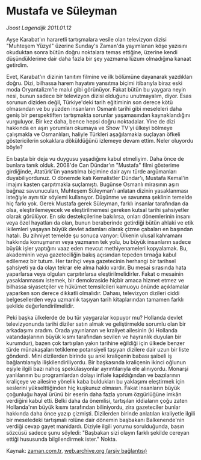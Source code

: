 # Mustafa ve Süleyman

*Joost Lagendijk 2011.01.12*

<td class="columnist-detail">
<p>Ayşe Karabat'ın hararetli tartışmalara vesile olan televizyon dizisi "Muhteşem Yüzyıl" üzerine Sunday's Zaman'da yayımlanan köşe yazısını okuduktan sonra bütün doğru noktalara temas ettiğine, üzerine kendi düşündüklerime dair daha fazla bir şey yazmama lüzum olmadığına kanaat getirdim.</p>
<p>
<div id="haberMetinDiv">
<p>Evet, Karabat'ın dizinin tanıtım filmine ve ilk bölümüne dayanarak yazdıkları doğru. Dizi, bilhassa harem hayatını yansıtma biçimi itibarıyla biraz eski moda Oryantalizm'le malul gibi görünüyor. Fakat bütün bu yaygara neyin nesi, bunun sadece bir televizyon dizisi olduğunu unutmayalım, diyor. Esas sorunun diziden değil, Türkiye'deki tarih eğitiminin son derece kötü olmasından ve bu yüzden insanların Osmanlı tarihi gibi meseleleri daha geniş bir perspektiften tartışmakta sorunlar yaşamasından kaynaklandığını vurguluyor. Bir kez daha, bence hepsi doğru noktadalar. Yine de dizi hakkında en aşırı yorumları okumaya ve Show TV'yi ülkeyi bölmeye çalışmakla ve Osmanlıları, haliyle Türkleri aşağılamakla suçlayan öfkeli göstericilerin sokaklara döküldüğünü izlemeye devam ettim. Neler oluyordu böyle?
<p>En başta bir deja vu duygusu yaşadığımı kabul etmeliyim. Daha önce de bunlara tanık olduk. 2008'de Can Dündar'ın "Mustafa" filmi gösterime girdiğinde, Atatürk'ün yansıtılma biçimine dair aynı türde argümanları duyabiliyordunuz. O dönemde katı Kemalistler Dündar'ı, Mustafa Kemal'in imajını kasten çarpıtmakla suçlamıştı. Bugünse Osmanlı mirasının aşırı bağnaz savunucuları, Muhteşem Süleyman'ı anlatan dizinin yasaklanması isteğiyle aynı tür söylemi kullanıyor. Düşünme ve savunma şeklinin temelde hiç farkı yok. Gerek Mustafa gerek Süleyman, farklı insanlar tarafından da olsa, eleştirilemeyecek ve eleştirilmemesi gereken kutsal tarihi şahsiyetler olarak görülüyor. En sıkı destekçilerine bakılırsa, onları dönemlerinin insanı veya özel hayatları da olan, bunun beraberinde getirdiği bütün ahlaki ve etik ikilemleri yaşayan büyük devlet adamları olarak çizme çabaları en başından hatalı. Bu zihniyet temelde şu sonuca varıyor: Ülkenin ulusal kahramanı hakkında konuşmanın veya yazmanın tek yolu, bu büyük insanların sadece büyük işler yaptığını vaaz eden mevcut methiyenameleri kopyalamak. Bu, akademinin veya gazeteciliğin bakış açısından tepeden tırnağa kabul edilemez bir tutum. Her tarihçi veya gazetecinin herhangi bir tarihsel şahsiyeti ya da olayı tekrar ele alma hakkı vardır. Bu mesai sırasında hata yaparlarsa veya olguları çarpıtırlarsa eleştirilmelidirler. Fakat o mesainin yasaklanmasını istemek, bir demokraside hiçbir amaca hizmet etmez ve bilhassa siyasetçiler ve hükümet temsilcileri kamuoyu önünde açıklamalar yaparken son derece dikkatli olmalıdır. Dahası, televizyon dizileri ciddi belgesellerden veya uzmanlık taşıyan tarih kitaplarından tamamen farklı şekilde değerlendirilmelidir.
<p>Peki başka ülkelerde de bu tür yaygaralar kopuyor mu? Hollanda devlet televizyonunda tarihi diziler satın almak ve geliştirmekle sorumlu olan bir arkadaşımı aradım. Orada yayınlanan ve kraliyet ailesinin (ki Hollanda vatandaşlarının büyük kısmı tarafından sevilen ve hayranlık duyulan bir kurumdur), bazen çok tartışılan yakın tarihine eğildiği için ülkede benzer türde münakaşaları tetikleme potansiyeli taşıyan dizilere dair uzun bir liste gönderdi. Mini dizilerden birinde şu anki kraliçenin babası şaibeli iş bağlantılarıyla ilişkilendiriliyordu. Bir başkasında kraliçenin ikinci oğlunun eşiyle ilgili bazı nahoş spekülasyonlar ayrıntılarıyla ele alınıyordu. Monarşi yanlılarının bu programlardan dolayı infiale kapıldığından ve bazılarının kraliçeye ve ailesine yönelik kaba buldukları bu yaklaşımı eleştirmek için seslerini yükselttiğinden hiç kuşkunuz olmasın. Fakat insanların büyük çoğunluğu hayal ürünü bir eserin daha fazla yorum özgürlüğüne imkân verdiğini kabul etti. Belki daha da önemlisi, tartışılan iddiaların çoğu zaten Hollanda'nın büyük kısmı tarafından biliniyordu, zira gazeteciler bunlar hakkında daha önce yazıp çizmişti. Dizilerden birinde anlatılan kraliyetle ilgili bir meseledeki tartışmalı rolüne dair dönemin başbakanı Balkenende'nin verdiği cevap gayet manidardı. Diziyle ilgili yorumu sorulduğunda, basın sözcüsü sadece şunu söyledi: "Başbakan sizi olayın farklı şekilde cereyan ettiği hususunda bilgilendirmek ister." Nokta. </p></p></p></div>
</p>
<a href="http://web.archive.org/web/20110123145941/mailto:j.lagendijk@zaman.com.tr">
</a></td>

Kaynak: [zaman.com.tr](http://zaman.com.tr/yazar.do?yazino=1077676), [web.archive.org (arşiv bağlantısı)](http://web.archive.org/web/20110123145941/http://www.zaman.com.tr:80/yazar.do?yazino=1077676)
